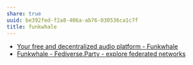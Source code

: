 ```yaml
---
share: true
uuid: be392fed-f2a8-406a-ab76-030536ca1c7f
title: funkwhale
---
```

* [Your free and decentralized audio platform - Funkwhale](https://funkwhale.audio/)
* [Funkwhale - Fediverse.Party - explore federated networks](https://fediverse.party/en/funkwhale/)